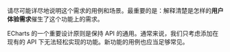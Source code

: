 请尽可能详尽地说明这个需求的用例和场景。最重要的是：解释清楚是怎样的**用户体验需求**催生了这个功能上的需求。

ECharts 的一个重要设计原则是保持 API 的通用。通常来说，我们只考虑添加在现有的 API 下无法轻松实现的功能。新功能的用例也应当足够常见。
